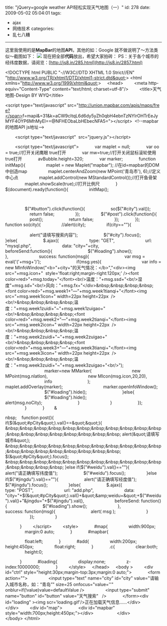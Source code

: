 title: "jQuery+google weather API轻松实现天气地图（一）"
id: 278
date: 2009-05-02 05:04:01
tags:
- ajax
- 网络技术
categories:
- 乱七八糟
---
这里我使用的是**MapBar**的地图**API**，其他的如：Google 就不做说明了～方法类似～截图如下：
[![](/uploads/userup/0905/021309521305.png)](/uploads/userup/0905/021309521305.png)
现在把全部**代码**放出，希望大家拍砖：
PS：关于各个城市的经纬度数据，请阅览：[http://js8.in/285.html](http://js8.in/2857.html)
<!--more-->

&lt;!DOCTYPE html PUBLIC &quot;-//W3C//DTD XHTML 1.0 Strict//EN&quot; &quot;http://www.w3.org/TR/xhtml1/DTD/xhtml1-strict.dtd&quot;&gt;
&lt;html xmlns=&quot;http://www.w3.org/1999/xhtml&quot;&gt;
&nbsp;&nbsp;&nbsp; &lt;head&gt;
&nbsp;&nbsp;&nbsp;&nbsp;&nbsp;&nbsp;&nbsp; &lt;meta http-equiv=&quot;Content-Type&quot; content=&quot;text/html; charset=utf-8&quot;/&gt;
&nbsp;&nbsp;&nbsp;&nbsp;&nbsp;&nbsp;&nbsp; &lt;title&gt;天气地图-Design BY WYQ&lt;/title&gt;&nbsp;&nbsp;&nbsp;&nbsp;&nbsp;&nbsp;&nbsp; <span><span class="tag">
</span></span>

<span><span class="tag">&lt;</span><span class="tag-name">script</span><span>&nbsp;</span><span class="attribute">type</span><span>=</span><span class="attribute-value">&quot;text/javascript&quot;</span><span>&nbsp;</span><span class="attribute">src</span><span>=&quot;http://union.mapbar.com/apis/maps/free?</span><span class="attribute">f</span><span>=</span><span class="attribute-value">mapi</span><span>&amp;</span><span class="attribute"></span><span>=</span><span class="attribute-value">31</span>&amp;<span class="attribute">k</span><span>=</span><span class="attribute-value">aCW9cItqL6d6dy5yZh0qbH4ebnTzNYlrOHTrEeJyMYF4OYP</span><span></span><span class="attribute">6MhMyEl</span><span>==@</span><span class="attribute"></span><span></span><span class="attribute">NFHEObaLbHEbecNFA5</span><span>=&quot;</span><span class="tag">&gt;</span><span class="tag">&lt;/</span><span class="tag-name">script</span><span class="tag">&gt;</span><span>&nbsp; &lt;!--mapbar的地图API js地址--&gt;
</span></span>

&nbsp;&nbsp;&nbsp;&nbsp;&nbsp;&nbsp;&nbsp; &lt;script type=&quot;text/javascript&quot;&nbsp; src=&quot;jquery.js&quot;&gt;&lt;/script&gt;
&nbsp;&nbsp;&nbsp;&nbsp;&nbsp;&nbsp;&nbsp; 

&nbsp;&nbsp;&nbsp;&nbsp;&nbsp;&nbsp;&nbsp; &lt;script type=&quot;text/javascript&quot;&gt;
&nbsp;&nbsp;&nbsp;&nbsp;&nbsp;&nbsp;&nbsp;&nbsp;&nbsp;&nbsp;&nbsp; var maplet = null;
&nbsp;&nbsp;&nbsp;&nbsp;&nbsp;&nbsp;&nbsp;&nbsp;&nbsp;&nbsp;&nbsp; var oo = true;//打开关闭鹰眼 true打开
&nbsp;&nbsp;&nbsp;&nbsp;&nbsp;&nbsp;&nbsp;&nbsp;&nbsp;&nbsp;&nbsp; var mw=true;//打开关闭鼠标滚轮使用 true打开
&nbsp;&nbsp;&nbsp;&nbsp;&nbsp;&nbsp;&nbsp;&nbsp;&nbsp;&nbsp;&nbsp; avBubble.height=320;
&nbsp;&nbsp;&nbsp;&nbsp;&nbsp;&nbsp;&nbsp;&nbsp;&nbsp;&nbsp;&nbsp; var marker;
&nbsp;&nbsp;&nbsp;&nbsp;&nbsp;&nbsp;&nbsp;&nbsp;&nbsp;&nbsp;&nbsp; function initMap(){
&nbsp;&nbsp;&nbsp;&nbsp;&nbsp;&nbsp;&nbsp;&nbsp;&nbsp;&nbsp;&nbsp;&nbsp;&nbsp;&nbsp;&nbsp; maplet = new Maplet(&quot;mapbar&quot;); //在id=mapbar的DOM中创造map
&nbsp;&nbsp;&nbsp;&nbsp;&nbsp;&nbsp;&nbsp;&nbsp;&nbsp;&nbsp;&nbsp;&nbsp;&nbsp;&nbsp;&nbsp; maplet.centerAndZoom(new MPoint('青岛市'), 6);//定义中心点
&nbsp;&nbsp;&nbsp;&nbsp;&nbsp;&nbsp;&nbsp;&nbsp;&nbsp;&nbsp;&nbsp;&nbsp;&nbsp;&nbsp;&nbsp; maplet.addControl(new MStandardControl());//打开鱼骨架
&nbsp;&nbsp;&nbsp;&nbsp;&nbsp;&nbsp;&nbsp;&nbsp;&nbsp;&nbsp;&nbsp;&nbsp;&nbsp;&nbsp;&nbsp; maplet.showScale(true);//打开比例尺
&nbsp;&nbsp;&nbsp;&nbsp;&nbsp;&nbsp;&nbsp;&nbsp;&nbsp;&nbsp;&nbsp; }
&nbsp;&nbsp;&nbsp;&nbsp;&nbsp;&nbsp;&nbsp;&nbsp;&nbsp;&nbsp;&nbsp; $(document).ready(function(){
&nbsp;&nbsp;&nbsp;&nbsp;&nbsp;&nbsp;&nbsp;&nbsp;&nbsp;&nbsp;&nbsp;&nbsp;&nbsp;&nbsp;&nbsp; initMap();

&nbsp;&nbsp;&nbsp;&nbsp;&nbsp;&nbsp;&nbsp;&nbsp;&nbsp;&nbsp;&nbsp;&nbsp;&nbsp;&nbsp;&nbsp;&nbsp;

&nbsp;&nbsp;&nbsp;&nbsp;&nbsp;&nbsp;&nbsp;&nbsp;&nbsp;&nbsp;&nbsp;&nbsp;&nbsp;&nbsp;&nbsp; $(&quot;#button&quot;).click(function(){
&nbsp;&nbsp;&nbsp;&nbsp;&nbsp;&nbsp;&nbsp;&nbsp;&nbsp;&nbsp;&nbsp;&nbsp;&nbsp;&nbsp;&nbsp;&nbsp;&nbsp;&nbsp;&nbsp; so($(&quot;#city&quot;).val());
&nbsp;&nbsp;&nbsp;&nbsp;&nbsp;&nbsp;&nbsp;&nbsp;&nbsp;&nbsp;&nbsp;&nbsp;&nbsp;&nbsp;&nbsp;&nbsp;&nbsp;&nbsp;&nbsp; return false;
&nbsp;&nbsp;&nbsp;&nbsp;&nbsp;&nbsp;&nbsp;&nbsp;&nbsp;&nbsp;&nbsp;&nbsp;&nbsp;&nbsp;&nbsp; });
&nbsp;&nbsp;&nbsp;&nbsp;&nbsp;&nbsp;&nbsp;&nbsp;&nbsp;&nbsp;&nbsp;&nbsp;&nbsp;&nbsp;&nbsp; $(&quot;#post&quot;).click(function(){
&nbsp;&nbsp;&nbsp;&nbsp;&nbsp;&nbsp;&nbsp;&nbsp;&nbsp;&nbsp;&nbsp;&nbsp;&nbsp;&nbsp;&nbsp;&nbsp;&nbsp;&nbsp;&nbsp; post();
&nbsp;&nbsp;&nbsp;&nbsp;&nbsp;&nbsp;&nbsp;&nbsp;&nbsp;&nbsp;&nbsp;&nbsp;&nbsp;&nbsp;&nbsp;&nbsp;&nbsp;&nbsp;&nbsp; return false;
&nbsp;&nbsp;&nbsp;&nbsp;&nbsp;&nbsp;&nbsp;&nbsp;&nbsp;&nbsp;&nbsp;&nbsp;&nbsp;&nbsp;&nbsp; });
&nbsp;&nbsp;&nbsp;&nbsp;&nbsp;&nbsp;&nbsp;&nbsp;&nbsp;&nbsp;&nbsp; });
&nbsp;&nbsp;&nbsp;&nbsp;&nbsp;&nbsp;&nbsp;&nbsp;&nbsp;&nbsp;&nbsp; function so(city){
&nbsp;&nbsp;&nbsp;&nbsp;&nbsp;&nbsp;&nbsp;&nbsp;&nbsp;&nbsp;&nbsp;&nbsp;&nbsp;&nbsp;&nbsp; //alert(city);
&nbsp;&nbsp;&nbsp;&nbsp;&nbsp;&nbsp;&nbsp;&nbsp;&nbsp;&nbsp;&nbsp;&nbsp;&nbsp;&nbsp;&nbsp; if(city==&quot;&quot;){

&nbsp;&nbsp;&nbsp;&nbsp;&nbsp;&nbsp;&nbsp;&nbsp;&nbsp;&nbsp;&nbsp;&nbsp;&nbsp;&nbsp;&nbsp;&nbsp;&nbsp;&nbsp;&nbsp; alert(&quot;请填写搜索内容&quot;);
&nbsp;&nbsp;&nbsp;&nbsp;&nbsp;&nbsp;&nbsp;&nbsp;&nbsp;&nbsp;&nbsp;&nbsp;&nbsp;&nbsp;&nbsp;&nbsp;&nbsp;&nbsp;&nbsp; $(&quot;#city&quot;).focus();
&nbsp;&nbsp;&nbsp;&nbsp;&nbsp;&nbsp;&nbsp;&nbsp;&nbsp;&nbsp;&nbsp;&nbsp;&nbsp;&nbsp;&nbsp; }else{
&nbsp;&nbsp;&nbsp;&nbsp;&nbsp;&nbsp;&nbsp;&nbsp;&nbsp;&nbsp;&nbsp;&nbsp;&nbsp;&nbsp;&nbsp;&nbsp;&nbsp;&nbsp;&nbsp; $.ajax({
&nbsp;&nbsp;&nbsp;&nbsp;&nbsp;&nbsp;&nbsp;&nbsp;&nbsp;&nbsp;&nbsp;&nbsp;&nbsp;&nbsp;&nbsp;&nbsp;&nbsp;&nbsp;&nbsp;&nbsp;&nbsp;&nbsp;&nbsp; type: &quot;GET&quot;,
&nbsp;&nbsp;&nbsp;&nbsp;&nbsp;&nbsp;&nbsp;&nbsp;&nbsp;&nbsp;&nbsp;&nbsp;&nbsp;&nbsp;&nbsp;&nbsp;&nbsp;&nbsp;&nbsp;&nbsp;&nbsp;&nbsp;&nbsp; url: &quot;mysql.php&quot;,
&nbsp;&nbsp;&nbsp;&nbsp;&nbsp;&nbsp;&nbsp;&nbsp;&nbsp;&nbsp;&nbsp;&nbsp;&nbsp;&nbsp;&nbsp;&nbsp;&nbsp;&nbsp;&nbsp;&nbsp;&nbsp;&nbsp;&nbsp; data: &quot;city=&quot;+city,
&nbsp;&nbsp;&nbsp;&nbsp;&nbsp;&nbsp;&nbsp;&nbsp;&nbsp;&nbsp;&nbsp;&nbsp;&nbsp;&nbsp;&nbsp;&nbsp;&nbsp;&nbsp;&nbsp;&nbsp;&nbsp;&nbsp;&nbsp; beforeSend:function(){
&nbsp;&nbsp;&nbsp;&nbsp;&nbsp;&nbsp;&nbsp;&nbsp;&nbsp;&nbsp;&nbsp;&nbsp;&nbsp;&nbsp;&nbsp;&nbsp;&nbsp;&nbsp;&nbsp;&nbsp;&nbsp;&nbsp;&nbsp;&nbsp;&nbsp;&nbsp;&nbsp; $(&quot;#loading&quot;).show();
&nbsp;&nbsp;&nbsp;&nbsp;&nbsp;&nbsp;&nbsp;&nbsp;&nbsp;&nbsp;&nbsp;&nbsp;&nbsp;&nbsp;&nbsp;&nbsp;&nbsp;&nbsp;&nbsp;&nbsp;&nbsp;&nbsp;&nbsp; },
&nbsp;&nbsp;&nbsp;&nbsp;&nbsp;&nbsp;&nbsp;&nbsp;&nbsp;&nbsp;&nbsp;&nbsp;&nbsp;&nbsp;&nbsp;&nbsp;&nbsp;&nbsp;&nbsp;&nbsp;&nbsp;&nbsp;&nbsp; success: function(msg){
&nbsp;&nbsp;&nbsp;&nbsp;&nbsp;&nbsp;&nbsp;&nbsp;&nbsp;&nbsp;&nbsp;&nbsp;&nbsp;&nbsp;&nbsp;&nbsp;&nbsp;&nbsp;&nbsp;&nbsp;&nbsp;&nbsp;&nbsp;&nbsp;&nbsp;&nbsp;&nbsp; var msg = eval('('+msg+')');
&nbsp;&nbsp;&nbsp;&nbsp;&nbsp;&nbsp;&nbsp;&nbsp;&nbsp;&nbsp;&nbsp;&nbsp;&nbsp;&nbsp;&nbsp;&nbsp;&nbsp;&nbsp;&nbsp;&nbsp;&nbsp;&nbsp;&nbsp;&nbsp;&nbsp;&nbsp;&nbsp; if(msg.yes){
&nbsp;&nbsp;&nbsp;&nbsp;&nbsp;&nbsp;&nbsp;&nbsp;&nbsp;&nbsp;&nbsp;&nbsp;&nbsp;&nbsp;&nbsp;&nbsp;&nbsp;&nbsp;&nbsp;&nbsp;&nbsp;&nbsp;&nbsp;&nbsp;&nbsp;&nbsp;&nbsp;&nbsp;&nbsp;&nbsp;&nbsp; var info = new MInfoWindow(&quot;&lt;b&gt;&quot;+city+&quot;的天气情况：&lt;/b&gt;&quot;,&quot;&lt;div&gt;&lt;img src=&quot;+msg.icon+&quot;&nbsp; style='float:right;margin-right:120px;' /&gt;&lt;font color=red&gt;&quot;+msg.today+&quot;&lt;/font&gt;&lt;br/&gt;温度：&quot;+msg.ssd+&quot;&lt;br/&gt;湿度&quot;+msg.sd+&quot;&lt;br/&gt;风向：&quot;+msg.fx+&quot;&lt;/div&gt;&amp;nbsp;&amp;nbsp;&amp;nbsp;&amp;nbsp;&lt;font color=red&gt;&quot;+msg.week1+&quot;&mdash;&quot;+msg.week1tianqi+&quot;&lt;/font&gt;&lt;img src=&quot;+msg.week1icon+&quot; width=22px height=22px&nbsp; /&gt;&lt;br/&gt;&amp;nbsp;&amp;nbsp;&amp;nbsp;&amp;nbsp;温度：&quot;+msg.week1zuidi+&quot;~&quot;+msg.week1zuigao+&quot;&lt;br/&gt;&amp;nbsp;&amp;nbsp;&amp;nbsp;&amp;nbsp;&lt;font color=red&gt;&quot;+msg.week2+&quot;&mdash;&quot;+msg.week2tianqi+&quot;&lt;/font&gt;&lt;img src=&quot;+msg.week2icon+&quot; width=22px height=22px&nbsp; /&gt;&lt;br/&gt;&amp;nbsp;&amp;nbsp;&amp;nbsp;&amp;nbsp;温度：&quot;+msg.week2zuidi+&quot;~&quot;+msg.week2zuigao+&quot;&lt;br/&gt;&amp;nbsp;&amp;nbsp;&amp;nbsp;&amp;nbsp;&lt;font color=red&gt;&quot;+msg.week3+&quot;&mdash;&quot;+msg.week3tianqi+&quot;&lt;/font&gt;&lt;img src=&quot;+msg.week3icon+&quot; width=22px height=22px&nbsp; /&gt;&lt;br/&gt;&amp;nbsp;&amp;nbsp;&amp;nbsp;&amp;nbsp;温度：&quot;+msg.week3zuidi+&quot;~&quot;+msg.week3zuigao+&quot;&lt;br/&gt;&quot;);
&nbsp;&nbsp;&nbsp;&nbsp;&nbsp;&nbsp;&nbsp;&nbsp;&nbsp;&nbsp;&nbsp;&nbsp;&nbsp;&nbsp;&nbsp;&nbsp;&nbsp;&nbsp;&nbsp;&nbsp;&nbsp;&nbsp;&nbsp;&nbsp;&nbsp;&nbsp;&nbsp;&nbsp;&nbsp;&nbsp;&nbsp; marker=new MMarker(
&nbsp;&nbsp;&nbsp;&nbsp;&nbsp;&nbsp;&nbsp;&nbsp;&nbsp;&nbsp;&nbsp;&nbsp;&nbsp;&nbsp;&nbsp;&nbsp;&nbsp;&nbsp;&nbsp;&nbsp;&nbsp;&nbsp;&nbsp;&nbsp;&nbsp;&nbsp;&nbsp;&nbsp;&nbsp;&nbsp;&nbsp; new MPoint(msg.nlatlon),
&nbsp;&nbsp;&nbsp;&nbsp;&nbsp;&nbsp;&nbsp;&nbsp;&nbsp;&nbsp;&nbsp;&nbsp;&nbsp;&nbsp;&nbsp;&nbsp;&nbsp;&nbsp;&nbsp;&nbsp;&nbsp;&nbsp;&nbsp;&nbsp;&nbsp;&nbsp;&nbsp;&nbsp;&nbsp;&nbsp;&nbsp; new MIcon(msg.icon,20,20),
&nbsp;&nbsp;&nbsp;&nbsp;&nbsp;&nbsp;&nbsp;&nbsp;&nbsp;&nbsp;&nbsp;&nbsp;&nbsp;&nbsp;&nbsp;&nbsp;&nbsp;&nbsp;&nbsp;&nbsp;&nbsp;&nbsp;&nbsp;&nbsp;&nbsp;&nbsp;&nbsp;&nbsp;&nbsp;&nbsp;&nbsp; info
&nbsp;&nbsp;&nbsp;&nbsp;&nbsp;&nbsp;&nbsp;&nbsp;&nbsp;&nbsp;&nbsp;&nbsp;&nbsp;&nbsp;&nbsp;&nbsp;&nbsp;&nbsp;&nbsp;&nbsp;&nbsp;&nbsp;&nbsp;&nbsp;&nbsp;&nbsp;&nbsp; );
&nbsp;&nbsp;&nbsp;&nbsp;&nbsp;&nbsp;&nbsp;&nbsp;&nbsp;&nbsp;&nbsp;&nbsp;&nbsp;&nbsp;&nbsp;&nbsp;&nbsp;&nbsp;&nbsp;&nbsp;&nbsp;&nbsp;&nbsp;&nbsp;&nbsp;&nbsp;&nbsp;&nbsp;&nbsp;&nbsp;&nbsp; maplet.addOverlay(marker);
&nbsp;&nbsp;&nbsp;&nbsp;&nbsp;&nbsp;&nbsp;&nbsp;&nbsp;&nbsp;&nbsp;&nbsp;&nbsp;&nbsp;&nbsp;&nbsp;&nbsp;&nbsp;&nbsp;&nbsp;&nbsp;&nbsp;&nbsp;&nbsp;&nbsp;&nbsp;&nbsp;&nbsp;&nbsp;&nbsp;&nbsp; marker.openInfoWindow();
&nbsp;&nbsp;&nbsp;&nbsp;&nbsp;&nbsp;&nbsp;&nbsp;&nbsp;&nbsp;&nbsp;&nbsp;&nbsp;&nbsp;&nbsp;&nbsp;&nbsp;&nbsp;&nbsp;&nbsp;&nbsp;&nbsp;&nbsp;&nbsp;&nbsp;&nbsp;&nbsp;&nbsp;&nbsp;&nbsp;&nbsp; $(&quot;#loading&quot;).hide();
&nbsp;&nbsp;&nbsp;&nbsp;&nbsp;&nbsp;&nbsp;&nbsp;&nbsp;&nbsp;&nbsp;&nbsp;&nbsp;&nbsp;&nbsp;&nbsp;&nbsp;&nbsp;&nbsp;&nbsp;&nbsp;&nbsp;&nbsp;&nbsp;&nbsp;&nbsp;&nbsp; }else{
&nbsp;&nbsp;&nbsp;&nbsp;&nbsp;&nbsp;&nbsp;&nbsp;&nbsp;&nbsp;&nbsp;&nbsp;&nbsp;&nbsp;&nbsp;&nbsp;&nbsp;&nbsp;&nbsp;&nbsp;&nbsp;&nbsp;&nbsp;&nbsp;&nbsp;&nbsp;&nbsp;&nbsp;&nbsp;&nbsp;&nbsp; $(&quot;#loading&quot;).hide();
&nbsp;&nbsp;&nbsp;&nbsp;&nbsp;&nbsp;&nbsp;&nbsp;&nbsp;&nbsp;&nbsp;&nbsp;&nbsp;&nbsp;&nbsp;&nbsp;&nbsp;&nbsp;&nbsp;&nbsp;&nbsp;&nbsp;&nbsp;&nbsp;&nbsp;&nbsp;&nbsp;&nbsp;&nbsp;&nbsp;&nbsp; alert(msg.noCity);
&nbsp;&nbsp;&nbsp;&nbsp;&nbsp;&nbsp;&nbsp;&nbsp;&nbsp;&nbsp;&nbsp;&nbsp;&nbsp;&nbsp;&nbsp;&nbsp;&nbsp;&nbsp;&nbsp;&nbsp;&nbsp;&nbsp;&nbsp;&nbsp;&nbsp;&nbsp;&nbsp; }
&nbsp;&nbsp;&nbsp;&nbsp;&nbsp;&nbsp;&nbsp;&nbsp;&nbsp;&nbsp;&nbsp;&nbsp;&nbsp;&nbsp;&nbsp;&nbsp;&nbsp;&nbsp;&nbsp;&nbsp;&nbsp;&nbsp;&nbsp; }
&nbsp;&nbsp;&nbsp;&nbsp;&nbsp;&nbsp;&nbsp;&nbsp;&nbsp;&nbsp;&nbsp;&nbsp;&nbsp;&nbsp;&nbsp;&nbsp;&nbsp;&nbsp;&nbsp; });
&nbsp;&nbsp;&nbsp;&nbsp;&nbsp;&nbsp;&nbsp;&nbsp;&nbsp;&nbsp;&nbsp;&nbsp;&nbsp;&nbsp;&nbsp; }
&nbsp;&nbsp;&nbsp;&nbsp;&nbsp;&nbsp;&nbsp;&nbsp;&nbsp;&nbsp;&nbsp; }
&nbsp;&nbsp;&nbsp;&nbsp;&nbsp;&nbsp;&nbsp;&

nbsp;&nbsp;&nbsp;&nbsp; function post(){
&nbsp;&nbsp;&nbsp;&nbsp;&nbsp;&nbsp;&nbsp;&nbsp;&nbsp;&nbsp;&nbsp;&nbsp;&nbsp;&nbsp;&nbsp; if($(&quot;#pCity&quot;).val()==&quot;&quot;){
&nbsp;&nbsp;&nbsp;&nbsp;&nbsp;&nbsp;&nbsp;&nbsp;&nbsp;&nbsp;&nbsp;&nbsp;&nbsp;&nbsp;&nbsp;&nbsp;&nbsp;&nbsp;&nbsp; alert(&quot;请填写城市&quot;);
&nbsp;&nbsp;&nbsp;&nbsp;&nbsp;&nbsp;&nbsp;&nbsp;&nbsp;&nbsp;&nbsp;&nbsp;&nbsp;&nbsp;&nbsp;&nbsp;&nbsp;&nbsp;&nbsp; $(&quot;#pCity&quot;).focus();
&nbsp;&nbsp;&nbsp;&nbsp;&nbsp;&nbsp;&nbsp;&nbsp;&nbsp;&nbsp;&nbsp;&nbsp;&nbsp;&nbsp;&nbsp; }else if($(&quot;#weidu&quot;).val()==&quot;&quot;){
&nbsp;&nbsp;&nbsp;&nbsp;&nbsp;&nbsp;&nbsp;&nbsp;&nbsp;&nbsp;&nbsp;&nbsp;&nbsp;&nbsp;&nbsp;&nbsp;&nbsp;&nbsp;&nbsp; alert(&quot;请正确填写纬度值&quot;);
&nbsp;&nbsp;&nbsp;&nbsp;&nbsp;&nbsp;&nbsp;&nbsp;&nbsp;&nbsp;&nbsp;&nbsp;&nbsp;&nbsp;&nbsp;&nbsp;&nbsp;&nbsp;&nbsp; $(&quot;#weidu&quot;).focus();
&nbsp;&nbsp;&nbsp;&nbsp;&nbsp;&nbsp;&nbsp;&nbsp;&nbsp;&nbsp;&nbsp;&nbsp;&nbsp;&nbsp;&nbsp; }else if($(&quot;#jingdu&quot;).val()==&quot;&quot;){
&nbsp;&nbsp;&nbsp;&nbsp;&nbsp;&nbsp;&nbsp;&nbsp;&nbsp;&nbsp;&nbsp;&nbsp;&nbsp;&nbsp;&nbsp;&nbsp;&nbsp;&nbsp;&nbsp; alert(&quot;请正确填写经度值&quot;);
&nbsp;&nbsp;&nbsp;&nbsp;&nbsp;&nbsp;&nbsp;&nbsp;&nbsp;&nbsp;&nbsp;&nbsp;&nbsp;&nbsp;&nbsp;&nbsp;&nbsp;&nbsp;&nbsp; $(&quot;#jingdu&quot;).focus();
&nbsp;&nbsp;&nbsp;&nbsp;&nbsp;&nbsp;&nbsp;&nbsp;&nbsp;&nbsp;&nbsp;&nbsp;&nbsp;&nbsp;&nbsp; }else{
&nbsp;&nbsp;&nbsp;&nbsp;&nbsp;&nbsp;&nbsp;&nbsp;&nbsp;&nbsp;&nbsp;&nbsp;&nbsp;&nbsp;&nbsp;&nbsp;&nbsp;&nbsp;&nbsp; $.ajax({
&nbsp;&nbsp;&nbsp;&nbsp;&nbsp;&nbsp;&nbsp;&nbsp;&nbsp;&nbsp;&nbsp;&nbsp;&nbsp;&nbsp;&nbsp;&nbsp;&nbsp;&nbsp;&nbsp;&nbsp;&nbsp;&nbsp;&nbsp; type: &quot;POST&quot;,
&nbsp;&nbsp;&nbsp;&nbsp;&nbsp;&nbsp;&nbsp;&nbsp;&nbsp;&nbsp;&nbsp;&nbsp;&nbsp;&nbsp;&nbsp;&nbsp;&nbsp;&nbsp;&nbsp;&nbsp;&nbsp;&nbsp;&nbsp; url: &quot;add.php&quot;,
&nbsp;&nbsp;&nbsp;&nbsp;&nbsp;&nbsp;&nbsp;&nbsp;&nbsp;&nbsp;&nbsp;&nbsp;&nbsp;&nbsp;&nbsp;&nbsp;&nbsp;&nbsp;&nbsp;&nbsp;&nbsp;&nbsp;&nbsp; data: &quot;city=&quot;+$(&quot;#pCity&quot;).val()+&quot;&amp;weidu=&quot;+$(&quot;#weidu&quot;).val()+&quot;&amp;jingdu=&quot;+$(&quot;#jingdu&quot;).val(),
&nbsp;&nbsp;&nbsp;&nbsp;&nbsp;&nbsp;&nbsp;&nbsp;&nbsp;&nbsp;&nbsp;&nbsp;&nbsp;&nbsp;&nbsp;&nbsp;&nbsp;&nbsp;&nbsp;&nbsp;&nbsp;&nbsp;&nbsp; beforeSend: function(){
&nbsp;&nbsp;&nbsp;&nbsp;&nbsp;&nbsp;&nbsp;&nbsp;&nbsp;&nbsp;&nbsp;&nbsp;&nbsp;&nbsp;&nbsp;&nbsp;&nbsp;&nbsp;&nbsp;&nbsp;&nbsp;&nbsp;&nbsp;&nbsp;&nbsp;&nbsp;&nbsp; $(&quot;#loading&quot;).show();
&nbsp;&nbsp;&nbsp;&nbsp;&nbsp;&nbsp;&nbsp;&nbsp;&nbsp;&nbsp;&nbsp;&nbsp;&nbsp;&nbsp;&nbsp;&nbsp;&nbsp;&nbsp;&nbsp;&nbsp;&nbsp;&nbsp;&nbsp; },
&nbsp;&nbsp;&nbsp;&nbsp;&nbsp;&nbsp;&nbsp;&nbsp;&nbsp;&nbsp;&nbsp;&nbsp;&nbsp;&nbsp;&nbsp;&nbsp;&nbsp;&nbsp;&nbsp;&nbsp;&nbsp;&nbsp;&nbsp; success: function(msg){
&nbsp;&nbsp;&nbsp;&nbsp;&nbsp;&nbsp;&nbsp;&nbsp;&nbsp;&nbsp;&nbsp;&nbsp;&nbsp;&nbsp;&nbsp;&nbsp;&nbsp;&nbsp;&nbsp;&nbsp;&nbsp;&nbsp;&nbsp;&nbsp;&nbsp;&nbsp;&nbsp; alert( msg );
&nbsp;&nbsp;&nbsp;&nbsp;&nbsp;&nbsp;&nbsp;&nbsp;&nbsp;&nbsp;&nbsp;&nbsp;&nbsp;&nbsp;&nbsp;&nbsp;&nbsp;&nbsp;&nbsp;&nbsp;&nbsp;&nbsp;&nbsp; }
&nbsp;&nbsp;&nbsp;&nbsp;&nbsp;&nbsp;&nbsp;&nbsp;&nbsp;&nbsp;&nbsp;&nbsp;&nbsp;&nbsp;&nbsp;&nbsp;&nbsp;&nbsp;&nbsp; });
&nbsp;&nbsp;&nbsp;&nbsp;&nbsp;&nbsp;&nbsp;&nbsp;&nbsp;&nbsp;&nbsp;&nbsp;&nbsp;&nbsp;&nbsp; }

&nbsp;&nbsp;&nbsp;&nbsp;&nbsp;&nbsp;&nbsp;&nbsp;&nbsp;&nbsp;&nbsp; }
&nbsp;&nbsp;&nbsp;&nbsp;&nbsp;&nbsp;&nbsp; &lt;/script&gt;
&nbsp;&nbsp;&nbsp;&nbsp;&nbsp;&nbsp;&nbsp; &lt;style&gt;
&nbsp;&nbsp;&nbsp;&nbsp;&nbsp;&nbsp;&nbsp;&nbsp;&nbsp;&nbsp;&nbsp; #map{
&nbsp;&nbsp;&nbsp;&nbsp;&nbsp;&nbsp;&nbsp;&nbsp;&nbsp;&nbsp;&nbsp;&nbsp;&nbsp;&nbsp;&nbsp; width:900px;
&nbsp;&nbsp;&nbsp;&nbsp;&nbsp;&nbsp;&nbsp;&nbsp;&nbsp;&nbsp;&nbsp;&nbsp;&nbsp;&nbsp;&nbsp; margin:0 auto;
&nbsp;&nbsp;&nbsp;&nbsp;&nbsp;&nbsp;&nbsp;&nbsp;&nbsp;&nbsp;&nbsp; }
&nbsp;&nbsp;&nbsp;&nbsp;&nbsp;&nbsp;&nbsp;&nbsp;&nbsp;&nbsp;&nbsp; #mapbar{

&nbsp;&nbsp;&nbsp;&nbsp;&nbsp;&nbsp;&nbsp;&nbsp;&nbsp;&nbsp;&nbsp;&nbsp;&nbsp;&nbsp;&nbsp; float:left;
&nbsp;&nbsp;&nbsp;&nbsp;&nbsp;&nbsp;&nbsp;&nbsp;&nbsp;&nbsp;&nbsp; }
&nbsp;&nbsp;&nbsp;&nbsp;&nbsp;&nbsp;&nbsp;&nbsp;&nbsp;&nbsp;&nbsp; #add{
&nbsp;&nbsp;&nbsp;&nbsp;&nbsp;&nbsp;&nbsp;&nbsp;&nbsp;&nbsp;&nbsp;&nbsp;&nbsp;&nbsp;&nbsp; width:200px;
&nbsp;&nbsp;&nbsp;&nbsp;&nbsp;&nbsp;&nbsp;&nbsp;&nbsp;&nbsp;&nbsp;&nbsp;&nbsp;&nbsp;&nbsp; height:450px;
&nbsp;&nbsp;&nbsp;&nbsp;&nbsp;&nbsp;&nbsp;&nbsp;&nbsp;&nbsp;&nbsp;&nbsp;&nbsp;&nbsp;&nbsp; float:right;
&nbsp;&nbsp;&nbsp;&nbsp;&nbsp;&nbsp;&nbsp;&nbsp;&nbsp;&nbsp;&nbsp; }
&nbsp;&nbsp;&nbsp;&nbsp;&nbsp;&nbsp;&nbsp;&nbsp;&nbsp;&nbsp;&nbsp; .c{
&nbsp;&nbsp;&nbsp;&nbsp;&nbsp;&nbsp;&nbsp;&nbsp;&nbsp;&nbsp;&nbsp;&nbsp;&nbsp;&nbsp;&nbsp; clear:both;
&nbsp;&nbsp;&nbsp;&nbsp;&nbsp;&nbsp;&nbsp;&nbsp;&nbsp;&nbsp;&nbsp;&nbsp;&nbsp;&nbsp;&nbsp; height:0;

&nbsp;&nbsp;&nbsp;&nbsp;&nbsp;&nbsp;&nbsp;&nbsp;&nbsp;&nbsp;&nbsp; }
&nbsp;&nbsp;&nbsp;&nbsp;&nbsp;&nbsp;&nbsp;&nbsp;&nbsp;&nbsp;&nbsp; #loading{
&nbsp;&nbsp;&nbsp;&nbsp;&nbsp;&nbsp;&nbsp;&nbsp;&nbsp;&nbsp;&nbsp;&nbsp;&nbsp;&nbsp;&nbsp; display:none;
&nbsp;&nbsp;&nbsp;&nbsp;&nbsp;&nbsp;&nbsp;&nbsp;&nbsp;&nbsp;&nbsp;&nbsp;&nbsp;&nbsp;&nbsp; z-index:10000000;
&nbsp;&nbsp;&nbsp;&nbsp;&nbsp;&nbsp;&nbsp;&nbsp;&nbsp;&nbsp;&nbsp; }
&nbsp;&nbsp;&nbsp;&nbsp;&nbsp;&nbsp;&nbsp; &lt;/style&gt;
&nbsp;&nbsp;&nbsp; &lt;/head&gt;
&nbsp;&nbsp;&nbsp; &lt;body &gt;
&nbsp;&nbsp;&nbsp;&nbsp;&nbsp;&nbsp;&nbsp; &lt;div id=&quot;ctrl&quot; style=&quot;height:30px;margin-top:3px;margin:0 auto;&quot;&gt;
&nbsp;&nbsp;&nbsp;&nbsp;&nbsp;&nbsp;&nbsp;&nbsp;&nbsp;&nbsp;&nbsp; &lt;form action=&quot;&quot;&gt;
&nbsp;&nbsp;&nbsp;&nbsp;&nbsp;&nbsp;&nbsp;&nbsp;&nbsp;&nbsp;&nbsp;&nbsp;&nbsp;&nbsp;&nbsp; &lt;input type=&quot;text&quot; name=&quot;city&quot; id=&quot;city&quot; value=&quot;请输入城市名称，如：&ldquo;青岛&rdquo;&quot; size=25 onfocus=&quot;value=''&quot;&nbsp; onblur=if(!value)value=defaultValue /&gt;
&nbsp;&nbsp;&nbsp;&nbsp;&nbsp;&nbsp;&nbsp;&nbsp;&nbsp;&nbsp;&nbsp;&nbsp;&nbsp;&nbsp;&nbsp; &lt;input type=&quot;submit&quot; name=&quot;button&quot; id=&quot;button&quot; value=&quot;天气搜索&quot;&nbsp;&nbsp; /&gt;
&nbsp;&nbsp;&nbsp;&nbsp;&nbsp;&nbsp;&nbsp;&nbsp;&nbsp;&nbsp;&nbsp; &lt;/form&gt;&lt;div id=&quot;loading&quot; &gt;&lt;img scr='loading.gif'/&gt;正在加载天气信息&hellip;&hellip;&lt;/div&gt;
&nbsp;&nbsp;&nbsp;&nbsp;&nbsp;&nbsp;&nbsp; &lt;/div&gt;
&nbsp;&nbsp;&nbsp;&nbsp;&nbsp;&nbsp;&nbsp; &lt;div id=&quot;map&quot;&gt;
&nbsp;&nbsp;&nbsp;&nbsp;&nbsp;&nbsp;&nbsp;&nbsp;&nbsp;&nbsp;&nbsp; &lt;div id=&quot;mapbar&quot; style=&quot;width:700px;height:450px;&quot;&gt;&lt;/div&gt;&nbsp;&nbsp;&nbsp;&nbsp;&nbsp;&nbsp;&nbsp;&nbsp;&nbsp;&nbsp; 
&nbsp;&nbsp;&nbsp;&nbsp;&nbsp;&nbsp;&nbsp; &lt;/div&gt;
&nbsp;&nbsp;&nbsp;&nbsp;&nbsp;&nbsp; 
&nbsp;&nbsp;&nbsp; &lt;/body&gt;
&lt;/html&gt;